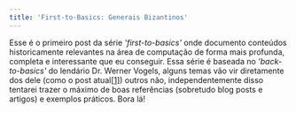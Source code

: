 ```yaml
---
title: 'First-to-Basics: Generais Bizantinos'
---
```


Esse é o primeiro post da série _'first-to-basics'_ onde documento conteúdos historicamente relevantes na área de computação
de forma mais profunda, completa e interessante que eu conseguir. Essa série é baseada no _'back-to-basics'_ do lendário Dr.
Werner Vogels, alguns temas vão vir diretamente dos dele (como o post atual[[1]](https://www.allthingsdistributed.com/2017/02/byzantine-generals.html)) outros não, independentemente disso tentarei trazer o máximo de boas referências (sobretudo blog posts e artigos) e exemplos práticos. Bora lá!

